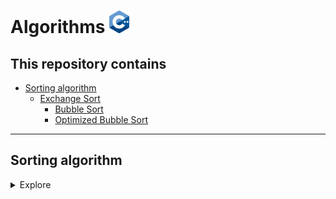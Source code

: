 # Algorithms [![C++ Logo](/utilities/images/C++_Logo_x36.png "C++ Logo")](https://isocpp.org/get-started)

## This repository contains

- [Sorting algorithm](#sorting-algorithm)
  - [Exchange Sort](#exchange-sort) 
    - [Bubble Sort](#bubble-sort-algorithm)
    - [Optimized Bubble Sort](#optimized-bubble-sort-algorithm)

---

## Sorting algorithm

<details>
<summary>Explore</summary>

In computer science, a sorting algorithm is an algorithm that puts elements of a list into an order. The most frequently used orders are numerical order and lexicographical order, and either ascending or descending. Efficient sorting is important for optimizing the efficiency of other algorithms (such as search and merge algorithms) that require input data to be in sorted lists. Sorting is also often useful for canonicalizing data and for producing human-readable output.

Formally, the output of any sorting algorithm must satisfy two conditions:
- The output is in monotonic order (each element is no smaller/larger than the previous element, according to the required order).
- The output is a permutation (a reordering, yet retaining all the original elements) of the input.

For optimum efficiency, the input data should be stored in a data structure which allows random access rather than one that allows only sequential access. 

**Let's talk about some sorting algorithm**

## Exchange Sort

<details>
<summary>Explore</summary>

### Bubble Sort Algorithm

- Code snippets
  - Integer sort - [&#128279;](shorting_algorithms/bubble_sort.cpp#L20)
  - String sort - [&#128279;](shorting_algorithms/bubble_sort.cpp#L45)

<details>
<summary>Explore more about Bubble Sort</summary>

<details>
<summary><b>What is this?</b></summary>

Bubble sort, aka sinking sort is a basic algorithm for arranging a string of numbers or other elements in the correct order. This sorting algorithm is comparison-based algorithm in which each pair of adjacent elements is compared and the elements are swapped if they are not in order. The algorithm then repeats this process until it can run through the entire string or other elements and find no two elements that need to be swapped. This algorithm is not suitable for large data sets as its average and worst case complexity are of Ο(n<sup>2</sub>) where n is the number of items.

**In general**, Just like the movement of air bubbles in the water that rise up to the surface, each element of the array move to the end in each iteration. Therefore, it is called a bubble sort.

</details>

<details>
<summary><b>How Bubble Sort Works?</b></summary>

<details>
<summary><b>In short</b></summary>

Suppose we are trying to sort the elements in ascending order.

1. First Iteration (Compare and Swap)
    1. Starting from the first index, compare the first and the second elements.
    2. If the first element is greater than the second element, they are swapped.
    3. Now, compare the second and the third elements. Swap them if they are not in order.
    4. The above process goes on until the last element.
2. Remaining Iteration

   The same process goes on for the remaining iterations.
   After each iteration, the largest element among the unsorted elements is placed at the end.
   In each iteration, the comparison takes place up to the last unsorted element.
   The array is sorted when all the unsorted elements are placed at their correct positions.

</details>

<details>
<summary><b>In details</b></summary>

To demonstrate let's take an unordered array of number with 5 elements

```cpp
int array[5] = { 5, 10, 7, 9, 2}
```

Let's close look to the elements of the array

|   index   | 0   | 1   | 2   | 3   | 4   |
|:---------:|-----|-----|-----|-----|-----|
| **value** | 5   | 10  | 7   | 11  | 2   |

Bubble sort starts with very first two elements, comparing them to check which one is greater.

|   index   | 0                  | 1                   | 2   | 3   | 4   |
|:---------:|--------------------|---------------------|-----|-----|-----|
| **value** | <mark>**5**</mark> | <mark>**10**</mark> | 7   | 11  | 2   |

In this case, value <mark>**10**</mark> is greater <mark>**5**</mark>, so it is already in sorted locations. Next, we compare <mark>**10**</mark> with <mark>**7**</mark>.

|   index   | 0   | 1                   | 2                  | 3   | 4   |
|:---------:|-----|---------------------|--------------------|-----|-----|
| **value** | 5   | <mark>**10**</mark> | <mark>**7**</mark> | 11  | 2   |

We find that <mark>**7**</mark> is smaller than <mark>**10**</mark> and these two values must be swapped :arrows_counterclockwise:

|   index   | 0   | 1                   | 2                  | 3   | 4   |
|:---------:|-----|---------------------|--------------------|-----|-----|
| **value** | 5   | <mark>**10**</mark> | <mark>**7**</mark> | 11  | 2   |

The new array should look like this −

|   index   | 0   | 1   | 2    | 3   | 4   |
|:---------:|-----|-----|------|-----|-----|
| **value** | 5   | _7_ | _10_ | 11  | 2   |

Next we compare <mark>**10**</mark> and <mark>**11**</mark>. We find that both are in already sorted positions.

|   index   | 0   | 1   | 2                   | 3                   | 4   |
|:---------:|-----|-----|---------------------|---------------------|-----|
| **value** | 5   | 7   | <mark>**10**</mark> | <mark>**11**</mark> | 2   |

Then we move to the next two values, <mark>**11**</mark> and <mark>**2**</mark>.

|   index   | 0   | 1   | 2   | 3                   | 4                  |
|:---------:|-----|-----|-----|---------------------|--------------------|
| **value** | 5   | 7   | 10  | <mark>**11**</mark> | <mark>**2**</mark> |

We know then that <mark>**2**</mark> is smaller <mark>**11**</mark>. Hence, they are not sorted.

|   index   | 0   | 1   | 2   | 3                   | 4                  |
|:---------:|-----|-----|-----|---------------------|--------------------|
| **value** | 5   | 7   | 10  | <mark>**11**</mark> | <mark>**2**</mark> |

We swap these values. We find that we have reached the end of the array. After one iteration, the array should look like this −

|   index   | 0   | 1   | 2   | 3   | 4                   |
|:---------:|-----|-----|-----|-----|---------------------|
| **value** | 5   | 7   | 10  | 2   | <mark>**11**</mark> |

To be precise, we are now showing how an array should look like after each iteration. After the second iteration, it should look like this −

|   index   | 0   | 1   | 2   | 3                   | 4                   |
|:---------:|-----|-----|-----|---------------------|---------------------|
| **value** | 5   | 7   | 2   | <mark>**10**</mark> | <mark>**11**</mark> |

Notice that after each iteration, at least one value moves at the end.

|   index   | 0   | 1   | 2                  | 3                   | 4                   |
|:---------:|-----|-----|--------------------|---------------------|---------------------|
| **value** | 5   | 2   | <mark>**7**</mark> | <mark>**10**</mark> | <mark>**11**</mark> |

And when there's no swap required, bubble sorts learns that an array is completely sorted.

|   index   | 0                  | 1                  | 2                  | 3                   | 4                   |
|:---------:|--------------------|--------------------|--------------------|---------------------|---------------------|
| **value** | <mark>**2**</mark> | <mark>**5**</mark> | <mark>**7**</mark> | <mark>**10**</mark> | <mark>**11**</mark> |

</details>

</details>

<details>
<summary>Now we should look into some practical aspects of bubble sort.</summary>

<details>
<summary><b>Pseudocode</b></summary>

In pseudocode the algorithm can be expressed as **(0-based array)**:

```pascal
procedure bubbleSort(A : list of sortable items)
    n := length(A)
    repeat
        swapped := false
        for i := 1 to n-1 inclusive do
            /* if this pair is out of order */
            if A[i-1] > A[i] then
                /* swap them and remember something changed */
                swap(A[i-1], A[i])
                swapped := true
            end if
        end for
    until not swapped
end procedure
```

</details>

</details>

<details>
<summary><b>Time and Space</b> complexity for the Bubble Sort algorithm</summary>

- **Worst** Case Time Complexity **[ Big-O ]**: **O(n<sup>2</sup>)**
- **Best** Case Time Complexity **[Big-omega]**: **O(n)**
- **Average** Time Complexity **[Big-theta]**: **O(n<sup>2</sup>)**
- **Space** Complexity: **O(1)**

</details>

</details>

---

### Optimized Bubble Sort Algorithm

- Code snippets
  - Integer sort - [&#128279;](shorting_algorithms/optimized_bubble_sort.cpp#L20)
  - String sort - [&#128279;](shorting_algorithms/optimized_bubble_sort.cpp#L51)

<details>
<summary>Explore more about Optimized Bubble Sort</summary>

<details>
<summary><b>What is this?</b></summary>

Optimized bubble sort is basically a smarter version of bubble sort algorithm. Hence the algorithm is same with a mechanism to determine whether the list/array DS is sorted or not after every iteration. This ensures that the algorithm only runs till the array/list is sorted. Regular bubble sort runs iterations which are equal to the size of the array irrespective of whether the array is sorted before those number of iterations or not. In optimized bubble sort, we have a flag variable that keeps track of whether the list is completely sorted or not. In optimized bubble sort, whenever there is a swapping in any iteration, it means that the array/list is still not sorted & hence the flag is set to FALSE. Whenever there is no swapping in a particular iteration, the flag is set to TRUE. At the end of every iteration, this flag variable is checked. If value is true, it means swapping happened & hence the list isn’t sorted completely so next iteration is allowed. If value is false, it means swapping never happened, hence the list is already sorted & there is no point in further iterations hence exit algorithm.

</details>

<details>
<summary><b>How Optimized Bubble Sort works?</b></summary>

1. Starting with the first element(index = 0), compare the current element with the next element of the array. Set flag = false
2. If the current element is greater than the next element of the array, swap them. Set flag = true
3. If the current element is less than the next element, move to the next element.
4. At end of iteration check flag, if true, continue iteration else exit iterations.
5. Repeat Step 1 till the list is sorted.

</details>

<details>
<summary>Now we should look into some practical aspects of bubble sort.</summary>

<details>
<summary><b>Pseudocode</b></summary>

```pascal
procedure bubbleSort(A : list of sortable items)
    n := length(A)
    repeat
        swapped := false
        for i := 1 to n - 1 inclusive do
            if A[i - 1] > A[i] then
                swap(A[i - 1], A[i])
                swapped := true
            end if
        end for
        n := n - 1
    until not swapped
end procedure
```

More Optimized 😜

```pascal
procedure bubbleSort(A : list of sortable items)
    n := length(A)
    repeat
        newn := 0
        for i := 1 to n - 1 inclusive do
            if A[i - 1] > A[i] then
                swap(A[i - 1], A[i])
                newn := i
            end if
        end for
        n := newn
    until n ≤ 1
end procedure
```

</details>

</details>

<details>
<summary><b>Time and Space</b> complexity for the Bubble Sort algorithm</summary>

- **Worst** Case Time Complexity **[ Big-O ]**: **O(n<sup>2</sup>)**
- **Best** Case Time Complexity **[Big-omega]**: **O(n)**
- **Average** Time Complexity **[Big-theta]**: **O(n<sup>2</sup>)**
- **Space** Complexity: **O(1)**

</details>

</details>

---

</details>

</details>